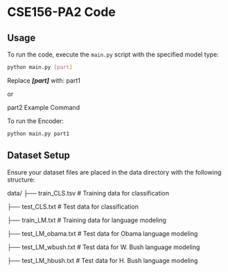 # CSE156-PA2 Code 
## Usage
To run the code, execute the `main.py` script with the specified model type:

```bash
python main.py [part]
```
Replace ***[part]*** with:
part1

or 

part2
Example Command

To run the Encoder:
```bash
python main.py part1
```
## Dataset Setup

Ensure your dataset files are placed in the data directory with the following structure:

data/
├── train_CLS.tsv            # Training data for classification

├── test_CLS.txt             # Test data for classification

├── train_LM.txt             # Training data for language modeling

├── test_LM_obama.txt        # Test data for Obama language modeling

├── test_LM_wbush.txt        # Test data for W. Bush language modeling

├── test_LM_hbush.txt        # Test data for H. Bush language modeling

